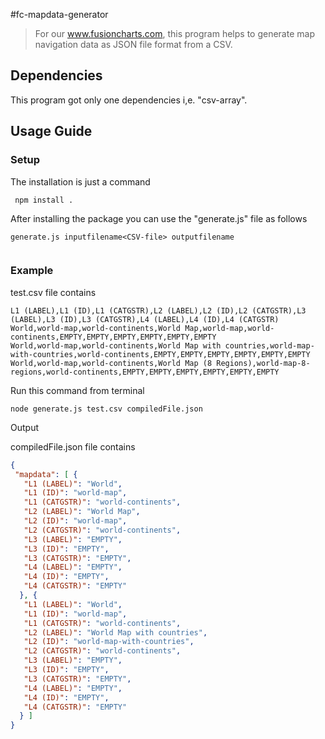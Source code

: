 #fc-mapdata-generator

> For our www.fusioncharts.com, this program helps to generate map navigation data as JSON file format from a CSV.

## Dependencies
This program got only one dependencies i,e. "csv-array".


## Usage Guide
### Setup

The installation is just a command

```
 npm install .
```

After installing the package you can use the "generate.js" file as follows
```
generate.js inputfilename<CSV-file> outputfilename
  
```
### Example

test.csv file contains

```
L1 (LABEL),L1 (ID),L1 (CATGSTR),L2 (LABEL),L2 (ID),L2 (CATGSTR),L3 (LABEL),L3 (ID),L3 (CATGSTR),L4 (LABEL),L4 (ID),L4 (CATGSTR)
World,world-map,world-continents,World Map,world-map,world-continents,EMPTY,EMPTY,EMPTY,EMPTY,EMPTY,EMPTY
World,world-map,world-continents,World Map with countries,world-map-with-countries,world-continents,EMPTY,EMPTY,EMPTY,EMPTY,EMPTY,EMPTY
World,world-map,world-continents,World Map (8 Regions),world-map-8-regions,world-continents,EMPTY,EMPTY,EMPTY,EMPTY,EMPTY,EMPTY
```
Run this command from terminal
```node
node generate.js test.csv compiledFile.json
``` 

Output

compiledFile.json file contains
```json
{
 "mapdata": [ {
   "L1 (LABEL)": "World",
   "L1 (ID)": "world-map",
   "L1 (CATGSTR)": "world-continents",
   "L2 (LABEL)": "World Map",
   "L2 (ID)": "world-map",
   "L2 (CATGSTR)": "world-continents",
   "L3 (LABEL)": "EMPTY",
   "L3 (ID)": "EMPTY",
   "L3 (CATGSTR)": "EMPTY",
   "L4 (LABEL)": "EMPTY",
   "L4 (ID)": "EMPTY",
   "L4 (CATGSTR)": "EMPTY"
  }, {
   "L1 (LABEL)": "World",
   "L1 (ID)": "world-map",
   "L1 (CATGSTR)": "world-continents",
   "L2 (LABEL)": "World Map with countries",
   "L2 (ID)": "world-map-with-countries",
   "L2 (CATGSTR)": "world-continents",
   "L3 (LABEL)": "EMPTY",
   "L3 (ID)": "EMPTY",
   "L3 (CATGSTR)": "EMPTY",
   "L4 (LABEL)": "EMPTY",
   "L4 (ID)": "EMPTY",
   "L4 (CATGSTR)": "EMPTY"
  } ]
}
